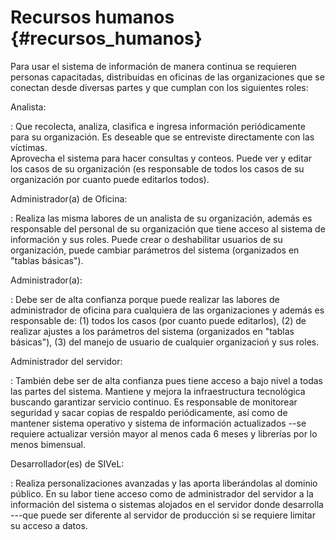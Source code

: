 # Recursos humanos {#recursos_humanos}

Para usar el sistema de información de manera continua se requieren personas 
capacitadas, distribuidas en oficinas de las organizaciones que se 
conectan desde diversas partes y que cumplan con los siguientes roles:

Analista: 

: Que recolecta, analiza, clasifica e ingresa información 
  periódicamente para su organización. Es deseable que se entreviste 
  directamente con las víctimas.  
  Aprovecha el sistema para hacer consultas y conteos. Puede ver y editar 
  los casos de su organización (es responsable de todos los casos de su 
  organización por cuanto puede editarlos todos).

Administrador(a) de Oficina:

: Realiza las misma labores de un analista de su organización, además es 
  responsable del personal de su organización que tiene acceso al 
  sistema de información y sus roles. Puede crear o deshabilitar usuarios 
  de su organización, puede cambiar parámetros del sistema (organizados en 
  "tablas básicas").

Administrador(a): 

: Debe ser de alta confianza porque puede realizar las labores de 
  administrador de oficina para cualquiera de las organizaciones y además 
  es responsable de: (1) todos los casos (por cuanto puede editarlos), (2) de 
  realizar ajustes a los parámetros del sistema (organizados en "tablas 
  básicas"), (3) del manejo de usuario de cualquier organizacioń y sus roles.

Administrador del servidor: 

: También debe ser de alta confianza pues tiene acceso a bajo nivel a todas 
  las partes del sistema. Mantiene y mejora la infraestructura tecnológica 
  buscando garantizar servicio continuo. Es responsable de monitorear 
  seguridad y sacar copias de respaldo periódicamente, así como de mantener 
  sistema operativo y sistema de información actualizados --se requiere 
  actualizar versión mayor al menos cada 6 meses y librerías por lo menos 
  bimensual.

Desarrollador(es) de SIVeL: 

: Realiza personalizaciones avanzadas y las aporta liberándolas al dominio 
  público. En su labor tiene acceso como de administrador del servidor 
  a la información del sistema o sistemas alojados en el servidor donde 
  desarrolla ---que puede ser diferente al servidor de producción si se 
  requiere limitar su acceso a datos.


